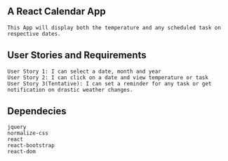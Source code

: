 ## A React Calendar App

    This App will display both the temperature and any scheduled task on respective dates.

## User Stories and Requirements
    User Story 1: I can select a date, month and year
    User Story 2: I can click on a date and view temperature or task
    User Story 3(Tentative): I can set a reminder for any task or get notification on drastic weather changes.

## Dependecies
    jquery
    normalize-css
    react
    react-bootstrap
    react-dom
